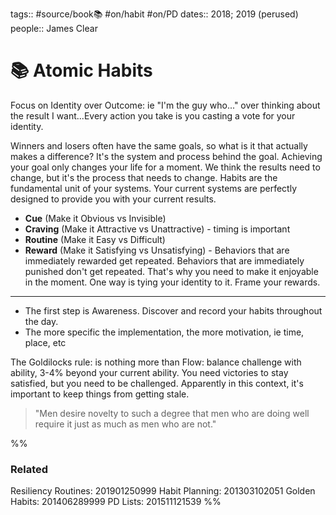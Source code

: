 tags:: #source/book📚 #on/habit #on/PD
dates:: 2018; 2019 (perused)
people:: James Clear

# 📚 Atomic Habits
Focus on Identity over Outcome: ie "I'm the guy who..." over thinking about the result I want...Every action you take is you casting a vote for your identity.

Winners and losers often have the same goals, so what is it that actually makes a difference? It's the system and process behind the goal. Achieving your goal only changes your life for a moment. We think the results need to change, but it's the process that needs to change. Habits are the fundamental unit of your systems. Your current systems are perfectly designed to provide you with your current results. 

- **Cue** (Make it Obvious vs Invisible)
- **Craving** (Make it Attractive vs Unattractive) - timing is important
- **Routine** (Make it Easy vs Difficult)
- **Reward** (Make it Satisfying vs Unsatisfying) - Behaviors that are immediately rewarded get repeated. Behaviors that are immediately punished don't get repeated. That's why you need to make it enjoyable in the moment. One way is tying your identity to it. Frame your rewards.

---
- The first step is Awareness. Discover and record your habits throughout the day.
- The more specific the implementation, the more motivation, ie time, place, etc

The Goldilocks rule: is nothing more than Flow: balance challenge with ability, 3-4% beyond your current ability. You need victories to stay satisfied, but you need to be challenged. Apparently in this context, it's important to keep things from getting stale.

> "Men desire novelty to such a degree that men who are doing well require it just as much as men who are not."

%%
### Related
Resiliency Routines: 201901250999
Habit Planning: 201303102051
Golden Habits: 201406289999
PD Lists: 201511121539
%%